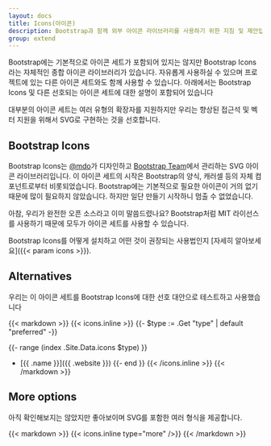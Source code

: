 ```yaml
---
layout: docs
title: Icons(아이콘)
description: Bootstrap과 함께 외부 아이콘 라이브러리를 사용하기 위한 지침 및 제안입니다.
group: extend
---
```


Bootstrap에는 기본적으로 아이콘 세트가 포함되어 있지는 않지만 Bootstrap Icons라는 자체적인 종합 아이콘 라이브러리가 있습니다. 자유롭게 사용하실 수 있으며 프로젝트에 있는 다른 아이콘 세트와도 함께 사용할 수 있습니다. 아래에서는 Bootstrap Icons 및 다른 선호되는 아이콘 세트에 대한 설명이 포함되어 있습니다

대부분의 아이콘 세트는 여러 유형의 확장자를 지원하지만 우리는 향상된 접근석 및 벡터 지원을 위해서 SVG로 구현하는 것을 선호합니다.

## Bootstrap Icons

Bootstrap Icons는 [@mdo](https://github.com/mdo)가 디자인하고 [Bootstrap Team](https://github.com/orgs/twbs/people)에서 관리하는 SVG 아이콘 라이브러리입니다. 이 아이콘 세트의 시작은 Bootstrap의 양식, 캐러셀 등의 자체 컴포넌트로부터 비롯되었습니다. Bootstrap에는 기본적으로 필요한 아이콘이 거의 없기 때문에 많이 필요하지 않았습니다. 하지만 일단 만들기 시작하니 멈출 수 없었습니다.

아참, 우리가 완전한 오픈 소스라고 이미 말씀드렸나요? Bootstrap처럼 MIT 라이선스를 사용하기 때문에 모두가 아이콘 세트를 사용할 수 있습니다.

 Bootstrap Icons를 어떻게 설치하고 어떤 것이 권장되는 사용법인지 [자세히 알아보세요]({{< param icons >}}).

## Alternatives

우리는 이 아이콘 세트를 Bootstrap Icons에 대한 선호 대안으로 테스트하고 사용했습니다

{{< markdown >}}
{{< icons.inline >}}
{{- $type := .Get "type" | default "preferred" -}}

{{- range (index .Site.Data.icons $type) }}
- [{{ .name }}]({{ .website }})
{{- end }}
{{< /icons.inline >}}
{{< /markdown >}}

## More options

아직 확인해보지는 않았지만 좋아보이며 SVG를 포함한 여러 형식을 제공합니다.

{{< markdown >}}
{{< icons.inline type="more" />}}
{{< /markdown >}}
